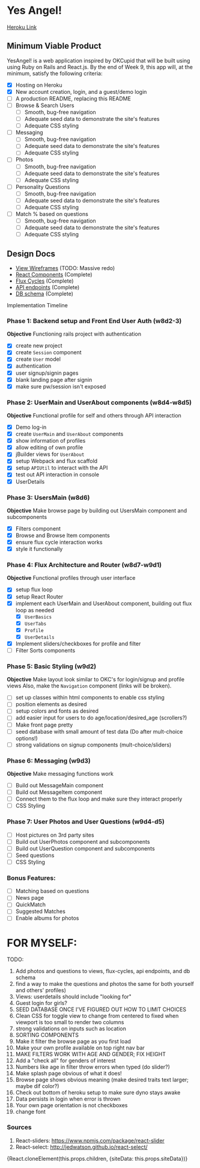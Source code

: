# Yes Angel!

[Heroku Link][heroku]

[heroku]: https://yesangel.herokuapp.com/

## Minimum Viable Product

YesAngel! is a web application inspired by OKCupid that will be built using using Ruby on
Rails and React.js. By the end of Week 9, this app will, at the minimum, satisfy the
following criteria:

- [X] Hosting on Heroku
- [X] New account creation, login, and a guest/demo login
- [ ] A production README, replacing this README
- [ ] Browse & Search Users
  - [ ] Smooth, bug-free navigation
  - [ ] Adequate seed data to demonstrate the site's features
  - [ ] Adequate CSS styling
- [ ] Messaging
  - [ ] Smooth, bug-free navigation
  - [ ] Adequate seed data to demonstrate the site's features
  - [ ] Adequate CSS styling
- [ ] Photos
  - [ ] Smooth, bug-free navigation
  - [ ] Adequate seed data to demonstrate the site's features
  - [ ] Adequate CSS styling
- [ ] Personality Questions
  - [ ] Smooth, bug-free navigation
  - [ ] Adequate seed data to demonstrate the site's features
  - [ ] Adequate CSS styling
- [ ] Match % based on questions
  - [ ] Smooth, bug-free navigation
  - [ ] Adequate seed data to demonstrate the site's features
  - [ ] Adequate CSS styling

## Design Docs
* [View Wireframes][views]
  (TODO: Massive redo)
* [React Components][components] (Complete)
* [Flux Cycles][flux-cycles] (Complete)
* [API endpoints][api-endpoints] (Complete)
* [DB schema][schema] (Complete)

[views]: docs/views.md
[components]: docs/components.md
[flux-cycles]: docs/flux-cycles.md
[api-endpoints]: docs/api-endpoints.md
[schema]: docs/schema.md

Implementation Timeline

### Phase 1: Backend setup and Front End User Auth (w8d2-3)

**Objective** Functioning rails project with authentication

- [X] create new project
- [X] create `Session` component
- [X] create `User` model
- [X] authentication
- [X] user signup/signin pages
- [X] blank landing page after signin
- [X] make sure pw/session isn't exposed

### Phase 2: UserMain and UserAbout components (w8d4-w8d5)

**Objective** Functional profile for self and others through API interaction

- [X] Demo log-in
- [X] create `UserMain` and `UserAbout` components
- [X] show information of profiles
- [X] allow editing of own profile
- [X] jBuilder views for `UserAbout`
- [X] setup Webpack and flux scaffold
- [X] setup `APIUtil` to interact with the API
- [X] test out API interaction in console
- [X] UserDetails

### Phase 3: UsersMain (w8d6)

**Objective** Make browse page by building out UsersMain component and subcomponents

- [X] Filters component
- [X] Browse and Browse Item components
- [X] ensure flux cycle interaction works
- [X] style it functionally

### Phase 4: Flux Architecture and Router (w8d7-w9d1)

**Objective** Functional profiles through user interface

- [X] setup flux loop
- [X] setup React Router
- [X] implement each UserMain and UserAbout component, building out flux
  loop as needed
  - [X] `UserBasics`
  - [X] `UserTabs`
  - [X] `Profile`
  - [X] `UserDetails`
- [X] Implement sliders/checkboxes for profile and filter
- [ ] Filter Sorts components

### Phase 5: Basic Styling (w9d2)

**Objective** Make layout look similar to OKC's for login/signup and profile views
Also, make the `Navigation` component (links will be broken).

- [ ] set up classes within html components to enable css styling
- [ ] position elements as desired
- [ ] setup colors and fonts as desired
- [ ] add easier input for users to do age/location/desired_age (scrollers?)
- [ ] Make front page pretty
- [ ] seed database with small amount of test data (Do after mult-choice options!)
- [ ] strong validations on signup components (mult-choice/sliders)

### Phase 6: Messaging (w9d3)

**Objective** Make messaging functions work

- [ ] Build out MessageMain component
- [ ] Build out MessageItem component
- [ ] Connect them to the flux loop and make sure they interact properly
- [ ] CSS Styling

### Phase 7: User Photos and User Questions (w9d4-d5)
- [ ] Host pictures on 3rd party sites
- [ ] Build out UserPhotos component and subcomponents
- [ ] Build out UserQuestion component and subcomponents
- [ ] Seed questions
- [ ] CSS Styling

### Bonus Features:
- [ ] Matching based on questions
- [ ] News page
- [ ] QuickMatch
- [ ] Suggested Matches
- [ ] Enable albums for photos

# FOR MYSELF:
TODO:
1. Add photos and questions to views, flux-cycles, api endpoints,
and db schema
2. find a way to make the questions and photos the same for both yourself
and others' profiles)
3. Views: userdetails should include "looking for"
7. Guest login for girls?
10. SEED DATABASE ONCE I'VE FIGURED OUT HOW TO LIMIT CHOICES
12. Clean CSS for toggle view to change from centered to fixed when viewport
  is too small to render two columns
13. strong validations on inputs such as location
14. SORTING COMPONENTS
15. Make it filter the browse page as you first load
16. Make your own profile available on top right nav bar
17. MAKE FILTERS WORK WITH AGE AND GENDER; FIX HEIGHT
19. Add a "check all" for genders of interest
20. Numbers like age in filter throw errors when typed (do slider?)
21. Make splash page obvious of what it does!
22. Browse page shows obvious meaning (make desired traits text
  larger; maybe dif color?)
23. Check out bottom of heroku setup to make sure dyno stays awake
24. Data persists in login when error is thrown
27. Your own page orientation is not checkboxes
31. change font

### Sources
1. React-sliders: https://www.npmjs.com/package/react-slider
2. React-select: http://jedwatson.github.io/react-select/


{React.cloneElement(this.props.children, {siteData: this.props.siteData})}

